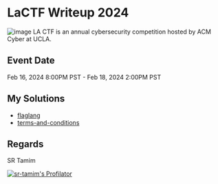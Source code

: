 # LaCTF Writeup 2024
![image](https://github.com/sr-tamim/laCTF-writeup/assets/86656406/e479b334-1ca9-4500-a1e6-7a5b345b1c80)
LA CTF is an annual cybersecurity competition hosted by ACM Cyber at UCLA.

## Event Date
Feb 16, 2024 8:00PM PST - Feb 18, 2024 2:00PM PST

## My Solutions
- [flaglang](flaglang.md)
- [terms-and-conditions](terms-and-conditions.md)

## Regards
SR Tamim

[![sr-tamim's Profilator](https://profilator.deno.dev/sr-tamim?v=1.0.0.alpha.4)](https://github.com/sr-tamim)
